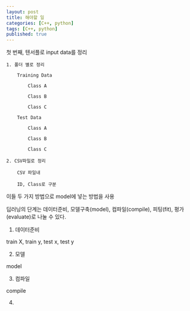 ```yaml
---
layout: post
title: 해야할 일
categories: [C++, python]
tags: [C++, python]
published: true
---
```


첫 번째, 텐서플로 input data를 정리

    1. 폴더 별로 정리
    
        Training Data
        
            Class A
            
            Class B
            
            Class C
            
        Test Data
        
            Class A
            
            Class B
            
            Class C
            
    2. CSV파일로 정리
    
        CSV 파일내
        
        ID, Class로 구분
        
이들 두 가지 방법으로 model에 넣는 방법을 사용

딥러닝의 단계는 데이터준비, 모델구축(model), 컴파일(compile), 피팅(fit), 평가(evaluate)로 나눌 수 있다.

1. 데이터준비

train X, train y, test x, test y

2. 모델

model

3. 컴파일

compile

4. 
